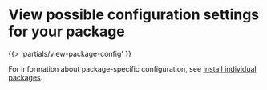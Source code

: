 # View possible configuration settings for your package

<!-- The below partial is in the docs-tap/partials directory -->

{{> 'partials/view-package-config' }}

For information about package-specific configuration, see [Install individual packages](/docs-tap/install-aws/components.hbs.md).
